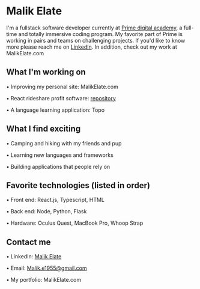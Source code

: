 # Malik Elate

I'm a fullstack software developer currently at <a href="https://primeacademy.io/">Prime digital academy</a>, a full-time and totally immersive coding program. My favorite part of Prime is working in pairs and teams on challenging projects. If you'd like to know more please reach me on <a href="https://www.linkedin.com/in/malik-elate-829226200/" target="_blank">LinkedIn</a>. In addition, check out my work at MalikElate.com

## What I'm working on 
• Improving my personal site: MalikElate.com 

• React rideshare profit software: <a href="https://github.com/MalikElate/rideshare-ranger">repository</a>

• A language learning application: Topo 

## What I find exciting 
• Camping and hiking with my friends and pup 

• Learning new languages and frameworks 

• Building applications that people rely on

## Favorite technologies (listed in order)
• Front end: React.js, Typescript, HTML 

• Back end: Node, Python, Flask

• Hardware: Oculus Quest, MacBook Pro, Whoop Strap

## Contact me
• LinkedIn: <a href="https://www.linkedin.com/in/malik-elate-829226200/" target="_blank">Malik Elate</a>

• Email: Malik.e1955@gmail.com

• My portfolio: MalikElate.com
